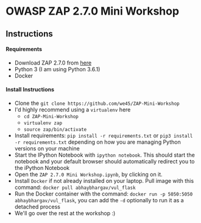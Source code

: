 # OWASP ZAP 2.7.0 Mini Workshop

## Instructions

#### Requirements
* Download ZAP 2.7.0 from [here](https://github.com/zaproxy/zaproxy/wiki/Downloads)
* Python 3 (I am using Python 3.6.1)
* Docker

#### Install Instructions
* Clone the `git clone https://github.com/we45/ZAP-Mini-Workshop`
* I'd highly recommend using a `virtualenv` here
	* `cd ZAP-Mini-Workshop`
	* `virtualenv zap`
	* `source zap/bin/activate`
* Install requirements: `pip install -r requirements.txt` or `pip3 install -r requirements.txt` depending on how you are managing Python versions on your machine
* Start the IPython Notebook with `ipython notebook`. This should start the notebook and your default browser should automatically redirect you to the iPython Notebook
* Open the `ZAP 2.7.0 Mini Workshop.ipynb`, by clicking on it.
* Install `Docker` if not already installed on your laptop. Pull image with this command: `docker pull abhaybhargav/vul_flask`
* Run the Docker container with the command: `docker run -p 5050:5050 abhaybhargav/vul_flask`, you can add the `-d` optionally to run it as a detached process
* We'll go over the rest at the workshop :)